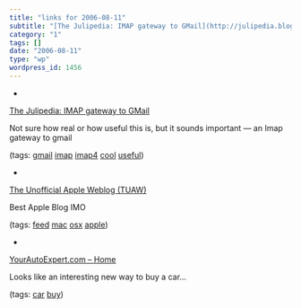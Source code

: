 ```yaml
---
title: "links for 2006-08-11"
subtitle: "[The Julipedia: IMAP gateway to GMail](http://julipedia.blogspot.com/2006/08/imap-gateway-to-gmail.h..."
category: "1"
tags: []
date: "2006-08-11"
type: "wp"
wordpress_id: 1456
---
```

- 
[The Julipedia: IMAP gateway to GMail](http://julipedia.blogspot.com/2006/08/imap-gateway-to-gmail.html)

Not sure how real or how useful this is, but it sounds important — an Imap gateway to gmail

(tags: [gmail](http://del.icio.us/pitosalas/gmail) [imap](http://del.icio.us/pitosalas/imap) [imap4](http://del.icio.us/pitosalas/imap4) [cool](http://del.icio.us/pitosalas/cool) [useful](http://del.icio.us/pitosalas/useful))

- 
[The Unofficial Apple Weblog (TUAW)](http://apple.weblogsinc.com/rss.xml)

Best Apple Blog IMO

(tags: [feed](http://del.icio.us/pitosalas/feed) [mac](http://del.icio.us/pitosalas/mac) [osx](http://del.icio.us/pitosalas/osx) [apple](http://del.icio.us/pitosalas/apple))

- 
[YourAutoExpert.com – Home](http://www.yourautoexpert.com/index.html)

Looks like an interesting new way to buy a car…

(tags: [car](http://del.icio.us/pitosalas/car) [buy](http://del.icio.us/pitosalas/buy))